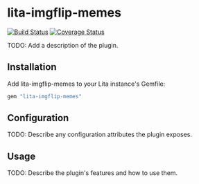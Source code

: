 # lita-imgflip-memes

[![Build Status](https://travis-ci.org/dongsxs/lita-imgflip-memes.png?branch=master)](https://travis-ci.org/dongsxs/lita-imgflip-memes)
[![Coverage Status](https://coveralls.io/repos/dongsxs/lita-imgflip-memes/badge.png)](https://coveralls.io/r/dongsxs/lita-imgflip-memes)

TODO: Add a description of the plugin.

## Installation

Add lita-imgflip-memes to your Lita instance's Gemfile:

``` ruby
gem "lita-imgflip-memes"
```

## Configuration

TODO: Describe any configuration attributes the plugin exposes.

## Usage

TODO: Describe the plugin's features and how to use them.
